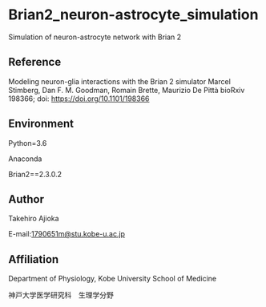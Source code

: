# Brian2_neuron-astrocyte_simulation

Simulation of neuron-astrocyte network with Brian 2

## Reference
Modeling neuron-glia interactions with the Brian 2 simulator Marcel Stimberg, Dan F. M. Goodman, Romain Brette, Maurizio De Pittà bioRxiv 198366; doi: https://doi.org/10.1101/198366

## Environment

Python=3.6

Anaconda

Brian2==2.3.0.2

## Author
Takehiro Ajioka

E-mail:1790651m@stu.kobe-u.ac.jp

## Affiliation

Department of Physiology, Kobe University School of Medicine

神戸大学医学研究科　生理学分野
